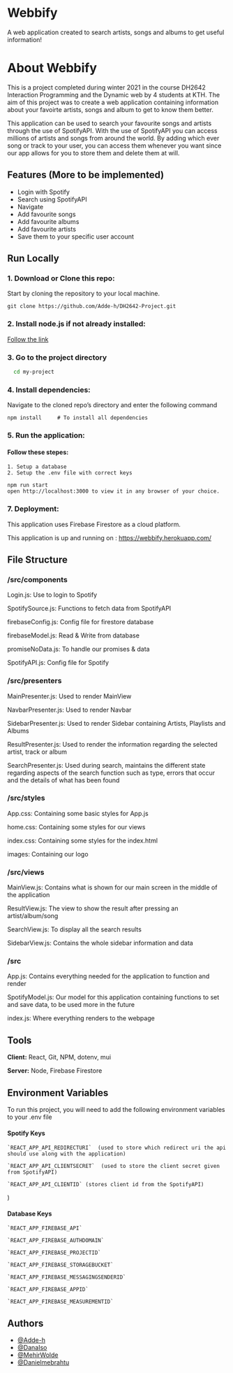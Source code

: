 # Webbify

A web application created to search artists, songs and albums to get useful information!

# About Webbify

This is a project completed during winter 2021 in the course DH2642 Interaction Programming and the Dynamic web by
4 students at KTH. The aim of this project was to create a web application containing information about your favoirte artists, songs and album to get to know them better.

This application can be used to search your favourite songs and artists through the use of SpotifyAPI.
With the use of SpotifyAPI you can access millions of artists and songs from around the world. By adding which ever song or track to your user, you can access them whenever you want since our app allows for you to store them and delete them at will.

## Features (More to be implemented)

- Login with Spotify
- Search using SpotifyAPI
- Navigate
- Add favourite songs
- Add favourite albums
- Add favourite artists
- Save them to your specific user account

## Run Locally

### 1. Download or Clone this repo:

Start by cloning the repository to your local machine.

```
git clone https://github.com/Adde-h/DH2642-Project.git
```

### 2. Install node.js if not already installed:

[Follow the link](https://nodejs.org/en/)

### 3. Go to the project directory

```bash
  cd my-project
```

### 4. Install dependencies:

Navigate to the cloned repo’s directory and enter the following command

```
npm install     # To install all dependencies
```

### 5. Run the application:

#### Follow these stepes:

    1. Setup a database
    2. Setup the .env file with correct keys

```
npm run start
open http://localhost:3000 to view it in any browser of your choice.
```

### 7. Deployment:

This application uses Firebase Firestore as a cloud platform.

This application is up and running on : https://webbify.herokuapp.com/

## File Structure

### **/src/components**

Login.js: Use to login to Spotify

SpotifySource.js: Functions to fetch data from SpotifyAPI

firebaseConfig.js: Config file for firestore database

firebaseModel.js: Read & Write from database

promiseNoData.js: To handle our promises & data

SpotifyAPI.js: Config file for Spotify

### **/src/presenters**

MainPresenter.js: Used to render MainView

NavbarPresenter.js: Used to render Navbar

SidebarPresenter.js: Used to render Sidebar containing Artists, Playlists and Albums

ResultPresenter.js: Used to render the information regarding the selected artist, track or album

SearchPresenter.js: Used during search, maintains the different state regarding aspects of the search function such as type, errors that occur and the details of what has been found

### **/src/styles**

App.css: Containing some basic styles for App.js

home.css: Containing some styles for our views

index.css: Containing some styles for the index.html

images: Containing our logo

### **/src/views**

MainView.js: Contains what is shown for our main screen in the middle of the application

ResultView.js: The view to show the result after pressing an artist/album/song

SearchView.js: To display all the search results

SidebarView.js: Contains the whole sidebar information and data

### **/src**

App.js: Contains everything needed for the application to function and render

SpotifyModel.js: Our model for this application containing functions to set and save data, to be used more in the future

index.js: Where everything renders to the webpage

## Tools

**Client:** React, Git, NPM, dotenv, mui

**Server:** Node, Firebase Firestore

## Environment Variables

To run this project, you will need to add the following environment variables to your .env file

#### Spotify Keys

    `REACT_APP_API_REDIRECTURI`  (used to store which redirect uri the api should use along with the application)

    `REACT_APP_API_CLIENTSECRET`  (used to store the client secret given from SpotifyAPI)

    `REACT_APP_API_CLIENTID` (stores client id from the SpotifyAPI)

)

#### Database Keys

    `REACT_APP_FIREBASE_API`

    `REACT_APP_FIREBASE_AUTHDOMAIN`

    `REACT_APP_FIREBASE_PROJECTID`

    `REACT_APP_FIREBASE_STORAGEBUCKET`

    `REACT_APP_FIREBASE_MESSAGINGSENDERID`

    `REACT_APP_FIREBASE_APPID`

    `REACT_APP_FIREBASE_MEASUREMENTID`

## Authors

- [@Adde-h](https://www.github.com/octokatherine)
- [@DanaIso](https://github.com/DanaIso)
- [@MehirWolde](https://github.com/MehirWolde)
- [@Danielmebrahtu](https://github.com/Danielmebrahtu)
